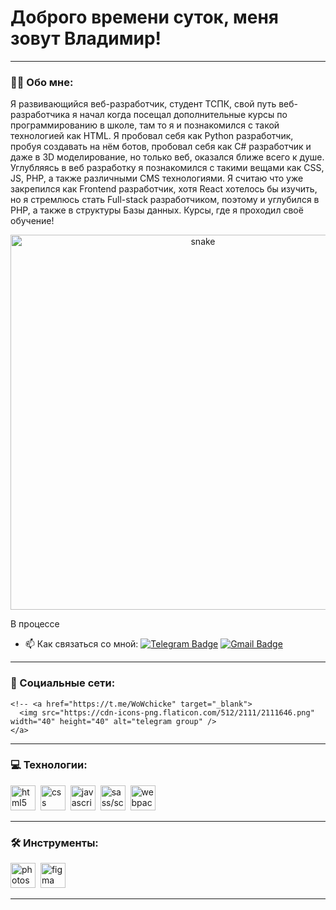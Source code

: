 
# Доброго времени суток, меня зовут Владимир!

---

### :man_technologist: Обо мне:

Я развивающийся веб-разработчик, студент ТСПК, свой путь веб-разработчика я начал когда посещал дополнительные курсы по программированию в школе, там то я и познакомился с такой технологией как HTML. Я пробовал себя как Python разработчик, пробуя создавать на нём ботов, пробовал себя как C# разработчик и даже в 3D моделирование, но только веб, оказался ближе всего к душе. Углубляясь в веб разработку я познакомился с такими вещами как CSS, JS, PHP, а также различными CMS технологиями. Я считаю что уже закрепился как Frontend разработчик, хотя React хотелось бы изучить, но я стремлюсь стать Full-stack разработчиком, поэтому и углубился в PHP, а также в структуры Базы данных. Курсы, где я проходил своё обучение!
<p align="center">
 <img width="600" src="assets/github-snake.svg" alt="snake"/>
</p>

В процессе

- :mailbox: Как связаться со мной: [![Telegram Badge](https://img.shields.io/badge/-Vladimir-blue?style=flat&logo=Telegram&logoColor=white)](https://t.me/WoWchicke) [![Gmail Badge](https://img.shields.io/badge/-Gmail-red?style=flat&logo=Gmail&logoColor=white)](mailto:vova.sidorin.999@gmail.com)

---

### 🤝 Социальные сети:

  <div id="badges">

    <!-- <a href="https://t.me/WoWchicke" target="_blank">
      <img src="https://cdn-icons-png.flaticon.com/512/2111/2111646.png" width="40" height="40" alt="telegram group" />
    </a>
   
    
   
  </div>

---

### 💻 Технологии:

<div>
  <img src="https://github.com/devicons/devicon/blob/master/icons/html5/html5-original.svg" title="html5" alt="html5" width="40" height="40"/>&nbsp
  <img src="https://github.com/devicons/devicon/blob/master/icons/css3/css3-original.svg" title="css" alt="css" width="40" height="40"/>&nbsp
  <img src="https://github.com/devicons/devicon/blob/master/icons/javascript/javascript-original.svg" title="javascript" alt="javascript" width="40" height="40"/>&nbsp
  <img src="https://github.com/devicons/devicon/blob/master/icons/sass/sass-original.svg" title="sass/scss" alt="sass/scss" width="40" height="40"/>&nbsp;
  <img src="https://github.com/devicons/devicon/blob/master/icons/webpack/webpack-original.svg" title="webpack" alt="webpack" width="40" height="40"/>&nbsp;
</div>

---

### 🛠 Инструменты:

<div>
  <img src="https://github.com/devicons/devicon/blob/master/icons/photoshop/photoshop-plain.svg" title="photoshop" alt="photoshop" width="40" height="40"/>&nbsp;
  <img src="https://github.com/devicons/devicon/blob/master/icons/figma/figma-original.svg" title="figma" alt="figma" width="40" height="40"/>&nbsp;
</div>

---

<!-- ### 💻 Пройденные курсы:

| Курсы                                                           | Дата              |
| ----------------------------------------------------------------| :---------------: |
| В разработке                                                    | 00/2000 - 00/2000 |


--- -->
